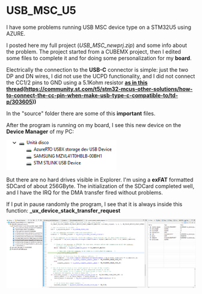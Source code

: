 # USB_MSC_U5

I have some problems running USB MSC device type on a STM32U5 using AZURE.

I posted here my full project (*USB_MSC_newprj.zip*) and some info about the problem. The project started from a CUBEMX project, then I edited some files to complete it and for doing some personalization for my **board**. 

Electrically the connection to the **USB-C** connector is simple: just the two DP and DN wires, I did not use the UCPD functionality, and I did not connect the CC1/2 pins to GND using a 5.1Kohm resistor **[as in this thread]([https://eff.org])(https://community.st.com/t5/stm32-mcus-other-solutions/how-to-connect-the-cc-pin-when-make-usb-type-c-compatible-to/td-p/303605))**

In the "source" folder there are some of this **important** files.

After the program is running on my board, I see this new device on the **Device Manager** of my PC:

![Device Manager](/images/device.png)


But there are no hard drives visible in Explorer. I'm using a **exFAT** formatted SDCard of about 256GByte. The initialization of the SDCard completed well, and I have the IRQ for the DMA transfer fired without problems.


If I put in pause randomly the program, I see that it is always inside this function: **_ux_device_stack_transfer_request**

![Device Manager](/images/pause.png)



